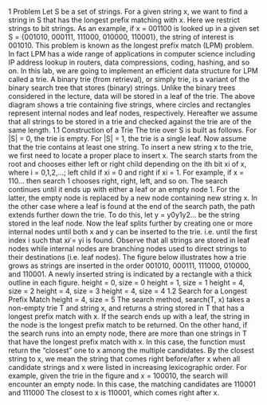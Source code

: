 1 Problem Let S be a set of strings. For a given string x, we want to find a string in S that has the longest prefix matching with x. Here we restrict strings to bit strings. As an example, if x = 001100 is looked up in a given set S = {001010, 000111, 111000, 010000, 110001}, the string of interest is 001010. This problem is known as the longest prefix match (LPM) problem. In fact LPM has a wide range of applications in computer science including IP address lookup in routers, data compressions, coding, hashing, and so on. In this lab, we are going to implement an efficient data structure for LPM called a trie. A binary trie (from retrieval), or simply trie, is a variant of the binary search tree that stores (binary) strings. Unlike the binary trees considered in the lecture, data will be stored in a leaf of the trie. The above diagram shows a trie containing five strings, where circles and rectangles represent internal nodes and leaf nodes, respectively. Hereafter we assume that all strings to be stored in a trie and checked against the trie are of the same length. 1.1 Construction of a Trie The trie over S is built as follows. For |S| = 0, the trie is empty. For |S| = 1, the trie is a single leaf. Now assume that the trie contains at least one string. To insert a new string x to the trie, we first need to locate a proper place to insert x. The search starts from the root and chooses either left or right child depending on the ith bit xi of x, where i = 0,1,2,...; left child if xi = 0 and right if xi = 1. For example, if x = 110... then search 1 chooses right, right, left, and so on. The search continues until it ends up with either a leaf or an empty node 1. For the latter, the empty node is replaced by a new node containing new string x. In the other case where a leaf is found at the end of the search path, the path extends further down the trie. To do this, let y = y0y1y2... be the string stored in the leaf node. Now the leaf splits further by creating one or more internal nodes until both x and y can be inserted to the trie. i.e. until the first index i such that xi ̸= yi is found. Observe that all strings are stored in leaf nodes while internal nodes are branching nodes used to direct strings to their destinations (i.e. leaf nodes). The figure below illustrates how a trie grows as strings are inserted in the order 001010, 000111, 111000, 010000, and 110001. A newly inserted string is indicated by a rectangle with a thick outline in each figure. height = 0, size = 0 height = 1, size = 1 height = 4, size = 2 height = 4, size = 3 height = 4, size = 4 1.2 Search for a Longest Prefix Match height = 4, size = 5 The search method, search(T, x) takes a non-empty trie T and string x, and returns a string stored in T that has a longest prefix match with x. If the search ends up with a leaf, the string in the node is the longest prefix match to be returned. On the other hand, if the search runs into an empty node, there are more than one strings in T that have the longest prefix match with x. In this case, the function must return the “closest” one to x among the multiple candidates. By the closest string to x, we mean the string that comes right before/after x when all candidate strings and x were listed in increasing lexicographic order. For example, given the trie in the figure and x = 100010, the search will encounter an empty node. In this case, the matching candidates are 110001 and 111000 The closest to x is 110001, which comes right after x.
